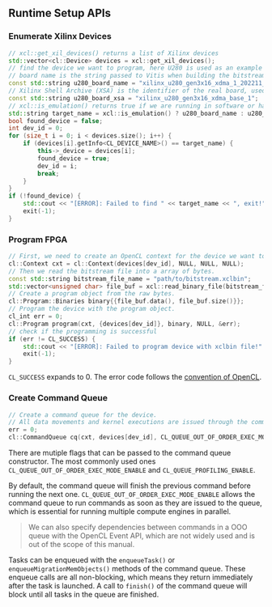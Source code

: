 ## Runtime Setup APIs

### Enumerate Xilinx Devices
```cpp
// xcl::get_xil_devices() returns a list of Xilinx devices
std::vector<cl::Device> devices = xcl::get_xil_devices();
// find the device we want to program, here U280 is used as an example
// board name is the string passed to Vitis when building the bitstream, used for loading emulation model
const std::string u280_board_name = "xilinx_u280_gen3x16_xdma_1_202211_1";
// Xilinx Shell Archive (XSA) is the identifier of the real board, used for running actual bitstream
const std::string u280_board_xsa = "xilinx_u280_gen3x16_xdma_base_1";
// xcl::is_emulation() returns true if we are running in software or hardware emulation
std::string target_name = xcl::is_emulation() ? u280_board_name : u280_board_xsa;
bool found_device = false;
int dev_id = 0;
for (size_t i = 0; i < devices.size(); i++) {
    if (devices[i].getInfo<CL_DEVICE_NAME>() == target_name) {
        this->_device = devices[i];
        found_device = true;
        dev_id = i;
        break;
    }
}
if (!found_device) {
    std::cout << "[ERROR]: Failed to find " << target_name << ", exit!" << std::endl;
    exit(-1);
}
```

### Program FPGA
```cpp
// First, we need to create an OpenCL context for the device we want to program.
cl::Context cxt = cl::Context(devices[dev_id], NULL, NULL, NULL);
// Then we read the bitstream file into a array of bytes.
const std::string bitstream_file_name = "path/to/bitstream.xclbin";
std::vector<unsigned char> file_buf = xcl::read_binary_file(bitstream_file_name);
// Create a program object from the raw bytes.
cl::Program::Binaries binary{{file_buf.data(), file_buf.size()}};
// Program the device with the program object.
cl_int err = 0;
cl::Program program(cxt, {devices[dev_id]}, binary, NULL, &err);
// check if the programming is successful
if (err != CL_SUCCESS) {
    std::cout << "[ERROR]: Failed to program device with xclbin file!" << std::endl;
    exit(-1);
}
```
`CL_SUCCESS` expands to 0. The error code follows the [convention of OpenCL](https://streamhpc.com/blog/2013-04-28/opencl-error-codes/).

### Create Command Queue
```cpp
// Create a command queue for the device.
// All data movements and kernel executions are issued through the command queue.
err = 0;
cl::CommandQueue cq(cxt, devices[dev_id], CL_QUEUE_OUT_OF_ORDER_EXEC_MODE_ENABLE | CL_QUEUE_PROFILING_ENABLE, &err);
```
There are mutiple flags that can be passed to the command queue constructor.
The most commonly used ones `CL_QUEUE_OUT_OF_ORDER_EXEC_MODE_ENABLE` and `CL_QUEUE_PROFILING_ENABLE`.

By default, the command queue will finish the previous command before running the next one.
`CL_QUEUE_OUT_OF_ORDER_EXEC_MODE_ENABLE` allows the command queue to run commands as soon as they
are issued to the queue, which is essential for running multiple compute engines in parallel.

> We can also specify dependencies between commands in a OOO queue with the OpenCL Event API,
which are not widely used and is out of the scope of this manual.

Tasks can be enqueued with the `enqueueTask()` or `enqueueMigrationMemObjects()` methods of the command queue.
These enqueue calls are all non-blocking, which means they return immediately after the task is launched.
A call to `finish()` of the command queue will block until all tasks in the queue are finished.
